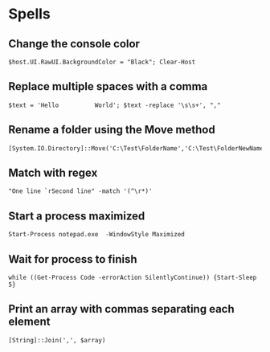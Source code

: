 # Spells

## Change the console color

```
$host.UI.RawUI.BackgroundColor = "Black"; Clear-Host
```

## Replace multiple spaces with a comma

```
$text = 'Hello          World'; $text -replace '\s\s+', ","
```

## Rename a folder using the Move method

```
[System.IO.Directory]::Move('C:\Test\FolderName','C:\Test\FolderNewName')
```

## Match with regex

```
"One line `rSecond line" -match '(^\r*)'
```

## Start a process maximized

```
Start-Process notepad.exe  -WindowStyle Maximized
```

## Wait for process to finish

```
while ((Get-Process Code -errorAction SilentlyContinue)) {Start-Sleep 5}
```

## Print an array with commas separating each element

```
[String]::Join(',', $array)
```